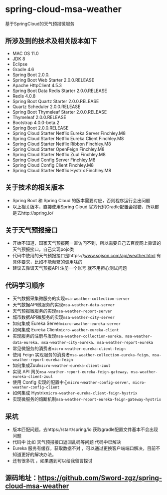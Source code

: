 # spring-cloud-msa-weather
基于SpringCloud的天气预报微服务

## 所涉及到的技术及相关版本如下

* MAC OS 11.0
* JDK 8
* Eclipse 
* Gradle 4.6
* Spring Boot 2.0.0.
* Spring Boot Web Starter 2.0.0.RELEASE
* Apache HttpClient 4.5.3
* Spring Boot Data Redis Starter 2.0.0.RELEASE
* Redis 4.0.8
* Spring Boot Quartz Starter 2.0.0.RELEASE
* Quartz Scheduler 2.0.0.RELEASE
* Spring Boot Thymeleaf Starter 2.0.0.RELEASE
* Thymeleaf 2.0.0.RELEASE
* Bootstrap 4.0.0-beta.2
* Spring Boot 2.0.0.RELEASE
* Spring Cloud Starter Netflix Eureka Server Finchley.M8
* Spring Cloud Starter Netflix Eureka Client Finchley.M8
* Spring Cloud Starter Netflix Ribbon Finchley.M8
* Spring Cloud Starter OpenFeign Finchley.M8
* Spring Cloud Starter Netflix Zuul Finchley.M8
* Spring Cloud Config Server Finchley.M8
* Spring Cloud Config Client Finchley.M8
* Spring Cloud Starter Netflix Hystrix Finchley.M8


## 关于技术的相关版本

* Spring Boot 和 Spring Cloud 的版本需要对应，否则程序运行会出问题
* 以上相关版本，直接使用Spring Cloud 官方代码Gradle配置会报错，所以都是去http://spring.io/  


## 关于天气预报接口

* 开始不知道，国家天气预报网一直访问不到，所以需要自己去百度网上靠谱的天气预报接口，自己实现pojo类
* 代码中使用的天气预报接口是https://www.sojson.com/api/weather.html 有具体要求，比如不能频繁的调用啥的
* 建议去靠谱天气预报API 注册一个账号 就不用担心测试问题

## 代码学习顺序

* 天气数据采集微服务的实现`msa-weather-collection-server`
* 天气数据API微服务的实现`msa-weather-data-server`
* 天气预报微服务的实现`msa-weather-report-server`
* 城市数据API微服务的实现`msa-weather-city-server`
* 如何集成 Eureka Server`micro-weather-eureka-server`
* 如何集成 Eureka Client`micro-weather-eureka-client`
* 实现服务的注册与发现`msa-weather-collection-eureka`、`msa-weather-data-eureka`、`msa-weather-city-eureka`、`msa-weather-report-eureka`
* 常见微服务的消费者`micro-weather-eureka-client-feign`
* 使用 Feign 实现服务的消费者`msa-weather-collection-eureka-feign`、`msa-weather-report-eureka-feign`
* 如何集成Zuul`micro-weather-eureka-client-zuul`
* 实现 API 网关`msa-weather-report-eureka-feign-gateway`、`msa-weather-eureka-client-zuul`
* 使用 Config 实现的配置中心`micro-weather-config-server`、`micro-weather-config-client`
* 如何集成 Hystrix`micro-weather-eureka-client-feign-hystrix`
* 实现微服务的熔断机制`msa-weather-report-eureka-feign-gateway-hystrix`


## 采坑

* 版本匹配问题，去https://start/spring/io 获取gradle配置文件基本不会出现问题
* 代码中 比如 天气预报接口返回乱码等问题  代码中已解决
* Eureka 服务有缓存，获取数据不对 ，可以通过更换客户端端口解决，目前不知道更好的解决办法。
* 还有很多坑 ，如果遇到可以给我留言探讨 

## 源码地址：https://github.com/Sword-zgz/spring-cloud-msa-weather








